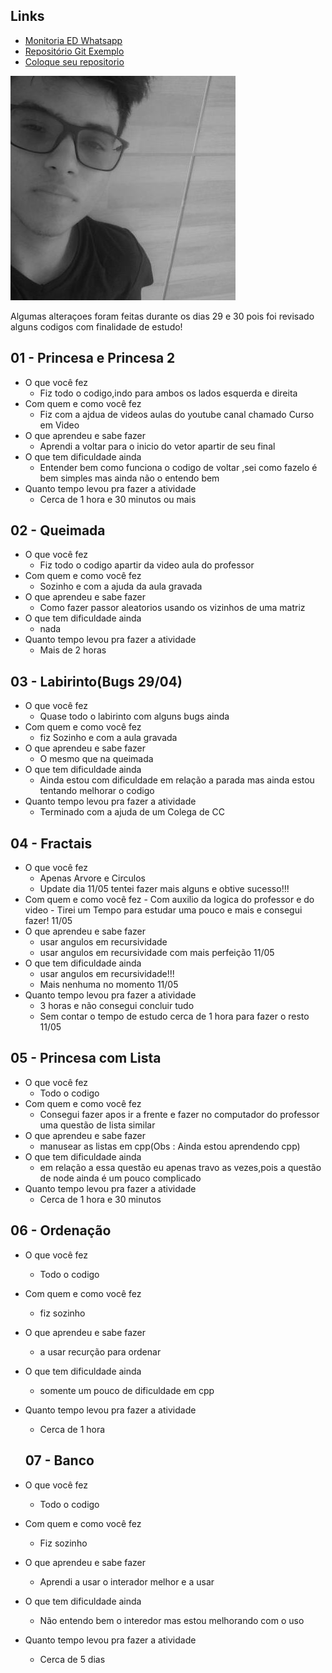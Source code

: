 
## Links
- [Monitoria ED Whatsapp](https://chat.whatsapp.com/7jENvA7CcMjE27zedcAJcK)
- [Repositório Git Exemplo](https://github.com/senapk/exemplo_repositorio_disciplina)
- [Coloque seu repositorio](https://docs.google.com/spreadsheets/d/183SjgFljjI5CpR7VW_t6gIsB4iwprrwAL3hScYRgkI4/edit#gid=0)


![](photo.jpg)

Algumas alteraçoes foram feitas durante os dias 29 e 30 pois foi revisado alguns codigos com finalidade de estudo!

## 01 - Princesa e Princesa 2

- O que você fez
    - Fiz todo o codigo,indo para ambos os lados esquerda e direita
- Com quem e como você fez
    - Fiz com a ajdua de videos aulas do youtube canal chamado Curso em Video
- O que aprendeu e sabe fazer
    - Aprendi a voltar para o inicio do vetor apartir de seu final
- O que tem dificuldade ainda
    - Entender bem como funciona o codigo de voltar ,sei como fazelo é bem simples mas ainda não o entendo bem
- Quanto tempo levou pra fazer a atividade
    - Cerca de 1 hora e 30 minutos ou mais

## 02 - Queimada

- O que você fez
    - Fiz todo o codigo apartir da video aula do professor 
- Com quem e como você fez
    - Sozinho e com a ajuda da aula gravada
- O que aprendeu e sabe fazer
    - Como fazer passor aleatorios usando os vizinhos de uma matriz
- O que tem dificuldade ainda
    - nada
- Quanto tempo levou pra fazer a atividade
    - Mais de 2 horas 

## 03 - Labirinto(Bugs 29/04)

- O que você fez
    - Quase todo o labirinto com alguns bugs ainda
- Com quem e como você fez
    - fiz Sozinho e com a aula gravada
- O que aprendeu e sabe fazer
    - O mesmo que na queimada
- O que tem dificuldade ainda
    - Ainda estou com dificuldade em relação a parada mas ainda estou tentando melhorar o codigo
- Quanto tempo levou pra fazer a atividade
     - Terminado com a ajuda de um Colega de CC
 
## 04 - Fractais

- O que você fez
     - Apenas Arvore e Circulos
     - Update dia 11/05 tentei fazer mais alguns e obtive sucesso!!!
- Com quem e como você fez
      - Com auxilio da logica do professor e do video
      - Tirei um Tempo para estudar uma pouco e mais e consegui fazer! 11/05
- O que aprendeu e sabe fazer
   - usar angulos em recursividade
   - usar angulos em recursividade com mais perfeição 11/05
- O que tem dificuldade ainda
   - usar angulos em recursividade!!!
   - Mais nenhuma no momento 11/05
- Quanto tempo levou pra fazer a atividade
   - 3 horas e não consegui concluir tudo
   - Sem contar o tempo de estudo cerca de 1 hora para fazer o resto 11/05

## 05 - Princesa com Lista

- O que você fez
    - Todo o codigo
- Com quem e como você fez
    - Consegui fazer apos ir a frente e fazer no computador do professor uma questão de lista similar
- O que aprendeu e sabe fazer
    - manusear as listas em cpp(Obs : Ainda estou aprendendo cpp)
- O que tem dificuldade ainda
    - em relação a essa questão eu apenas travo as vezes,pois a questão de node ainda é um pouco complicado
- Quanto tempo levou pra fazer a atividade
    - Cerca de 1 hora e 30 minutos 
   
## 06 - Ordenação

- O que você fez
    - Todo o codigo
- Com quem e como você fez
    - fiz sozinho
- O que aprendeu e sabe fazer
    - a usar recurção para ordenar 
- O que tem dificuldade ainda
    - somente um pouco de dificuldade em cpp
- Quanto tempo levou pra fazer a atividade
    - Cerca de 1 hora
   
   ## 07 - Banco

- O que você fez
    - Todo o codigo
- Com quem e como você fez
    - Fiz sozinho
- O que aprendeu e sabe fazer
    - Aprendi a usar o interador melhor e a usar
- O que tem dificuldade ainda
    - Não entendo bem o interedor mas estou melhorando com o uso
- Quanto tempo levou pra fazer a atividade
    - Cerca de 5 dias
   
